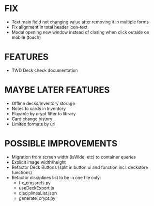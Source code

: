 # FIX
- Text main field not changing value after removing it in multiple forms
- Fix alignment in total header icon-text
- Modal opening new window instead of closing when click outside on mobile (touch)

# FEATURES
- TWD Deck check documentation

# MAYBE LATER FEATURES
- Offline decks/inventory storage
- Notes to cards in Inventory
- Playable by crypt filter to library
- Card change history
- Limited formats by url

# POSSIBLE IMPROVEMENTS
- Migration from screen width (isWide, etc) to container queries
- Explicit image width/height
- Refactor Deck Buttons (split in button ui and function incl. deckstore functions)
- Refactor disciplines list to be in one file only:
  - fix_crossrefs.py
  - useDeckExport.js
  - disciplinesList.json
  - generate_crypt.py
